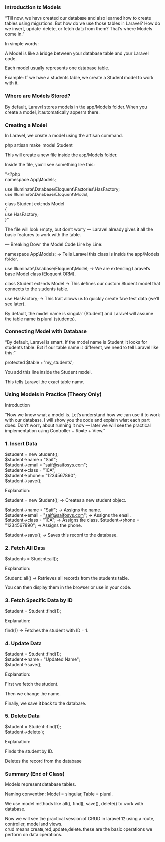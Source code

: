 ### Introduction to Models

“Till now, we have created our database and also learned how to create tables using migrations. But how do we use those tables in Laravel? How do we insert, update, delete, or fetch data from them?
That’s where Models come in.”

In simple words:

A Model is like a bridge between your database table and your Laravel code.

Each model usually represents one database table.

Example: If we have a students table, we create a Student model to work with it.


### Where are Models Stored?

By default, Laravel stores models in the app/Models folder.
When you create a model, it automatically appears there.


### Creating a Model

In Laravel, we create a model using the artisan command.  

php artisan make: model Student  

This will create a new file inside the app/Models folder.

Inside the file, you’ll see something like this:  

"<?php  
namespace App\Models;  

use Illuminate\Database\Eloquent\Factories\HasFactory;  
use Illuminate\Database\Eloquent\Model;  

class Student extends Model  
{  
    use HasFactory;  
}"  

The file will look empty, but don’t worry — Laravel already gives it all the basic features to work with the table.

— Breaking Down the Model Code
Line by Line:

namespace App\Models;
→ Tells Laravel this class is inside the app/Models folder.

use Illuminate\Database\Eloquent\Model;
→ We are extending Laravel’s base Model class (Eloquent ORM).

class Student extends Model
→ This defines our custom Student model that connects to the students table.

use HasFactory;
→ This trait allows us to quickly create fake test data (we’ll see later).


By default, the model name is singular (Student) and Laravel will assume the table name is plural (students).

### Connecting Model with Database

“By default, Laravel is smart. If the model name is Student, it looks for students table.
But if our table name is different, we need to tell Laravel like this:”

protected $table = 'my_students';

You add this line inside the Student model.

This tells Laravel the exact table name.

### Using Models in Practice (Theory Only)

Introduction

“Now we know what a model is. Let’s understand how we can use it to work with our database. 
I will show you the code and explain what each part does. Don’t worry about running it now — later we will see the practical implementation using Controller + Route + View.”


### 1. Insert Data

$student = new Student();  
$student->name = "Saif";  
$student->email = "saif@saifosys.com";  
$student->class = "10A";  
$student->phone = "1234567890";  
$student->save();   

Explanation:  

$student = new Student(); → Creates a new student object.  

$student->name = "Saif"; → Assigns the name.  
$student->email = "saif@saifosys.com"; → Assigns the email.  
$student->class = "10A"; -> Assigns the class.
$student->phone = "1234567890"; -> Assigns the phone.


$student->save(); → Saves this record to the database.  

### 2. Fetch All Data  

$students = Student::all();  

Explanation:  

Student::all() → Retrieves all records from the students table.  

You can then display them in the browser or use in your code.  


### 3. Fetch Specific Data by ID  

$student = Student::find(1);  

Explanation:  

find(1) → Fetches the student with ID = 1.  


### 4. Update Data  

$student = Student::find(1);  
$student->name = "Updated Name";  
$student->save();  

Explanation:  

First we fetch the student.  

Then we change the name.  

Finally, we save it back to the database.  


### 5. Delete Data  

$student = Student::find(1);  
$student->delete();  

Explanation:  

Finds the student by ID.  

Deletes the record from the database.  

### Summary (End of Class)

Models represent database tables.  

Naming convention: Model = singular, Table = plural.  

We use model methods like all(), find(), save(), delete() to work with database.  

Now we will see the practical session of CRUD in laravel 12 using a route, controller, model and views.   
crud means create,red,update,delete. these are the basic operations we perform on data operations.  


